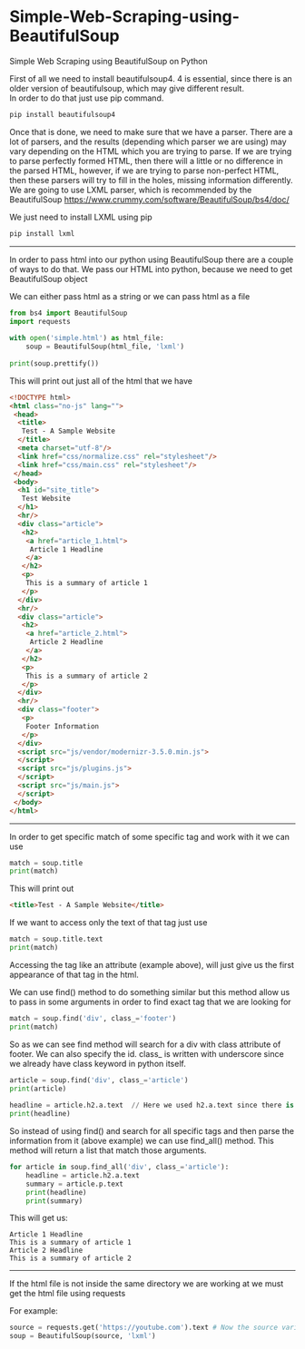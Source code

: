 # Simple-Web-Scraping-using-BeautifulSoup
Simple Web Scraping using BeautifulSoup on Python

First of all we need to install beautifulsoup4. 
4 is essential, since there is an older version of beautifulsoup, which may give different result.  
In order to do that just use pip command.

```python
pip install beautifulsoup4
```

Once that is done, we need to make sure that we have a parser. 
There are a lot of parsers, and the results (depending which parser we are using) may vary depending on the HTML which you are trying to parse. 
If we are trying to parse perfectly formed HTML, then there will a little or no difference in the parsed HTML, however, if we are trying to parse non-perfect HTML, then these parsers will try to fill in the holes, missing information differently. 
We are going to use LXML parser, which is recommended by the BeautifulSoup
https://www.crummy.com/software/BeautifulSoup/bs4/doc/

We just need to install LXML using pip
```python
pip install lxml
```

---

In order to pass html into our python using BeautifulSoup there are a couple of ways to do that. We pass our HTML into python, because we need to get BeautifulSoup object

We can either pass html as a string or we can pass html as a file 

```python
from bs4 import BeautifulSoup  
import requests  
	  
with open('simple.html') as html_file:  
	soup = BeautifulSoup(html_file, 'lxml')  
	  
print(soup.prettify())
```

This will print out just all of the html that we have

```html
<!DOCTYPE html>
<html class="no-js" lang="">
 <head>
  <title>
   Test - A Sample Website
  </title>
  <meta charset="utf-8"/>
  <link href="css/normalize.css" rel="stylesheet"/>
  <link href="css/main.css" rel="stylesheet"/>
 </head>
 <body>
  <h1 id="site_title">
   Test Website
  </h1>
  <hr/>
  <div class="article">
   <h2>
    <a href="article_1.html">
     Article 1 Headline
    </a>
   </h2>
   <p>
    This is a summary of article 1
   </p>
  </div>
  <hr/>
  <div class="article">
   <h2>
    <a href="article_2.html">
     Article 2 Headline
    </a>
   </h2>
   <p>
    This is a summary of article 2
   </p>
  </div>
  <hr/>
  <div class="footer">
   <p>
    Footer Information
   </p>
  </div>
  <script src="js/vendor/modernizr-3.5.0.min.js">
  </script>
  <script src="js/plugins.js">
  </script>
  <script src="js/main.js">
  </script>
 </body>
</html>
```

---

In order to get specific match of some specific tag and work with it we can use 

```python
match = soup.title  
print(match)
```

This will print out 

```html
<title>Test - A Sample Website</title>
```

If we want to access only the text of that tag just use 

```python
match = soup.title.text  
print(match)
```

Accessing the tag like an attribute (example above), will just give us the first appearance of that tag in the html. 

We can use find() method to do something similar but this method allow us to pass in some arguments in order to find exact tag that we are looking for 

```python
match = soup.find('div', class_='footer')  
print(match)
```

So as we can see find method will search for a div with class attribute of footer. We can also specify the id. class_ is written with underscore since we already have class keyword in python itself. 

```python
article = soup.find('div', class_='article')  
print(article)  
	  
headline = article.h2.a.text  // Here we used h2.a.text since there is no point of searching it using soup when we can find it inside article
print(headline)
```


So instead of using find() and search for all specific tags and then parse the information from it (above example) we can use find_all() method. This method will return a list that match those arguments. 

```python
for article in soup.find_all('div', class_='article'):  
	headline = article.h2.a.text  
	summary = article.p.text  
	print(headline)  
	print(summary)
```

This will get us:

	Article 1 Headline
	This is a summary of article 1
	Article 2 Headline
	This is a summary of article 2

---

If the html file is not inside the same directory we are working at we must get the html file using requests

For example:
```python
source = requests.get('https://youtube.com').text # Now the source variable shoul be equal to the HTML version of the website.
soup = BeautifulSoup(source, 'lxml')
```

